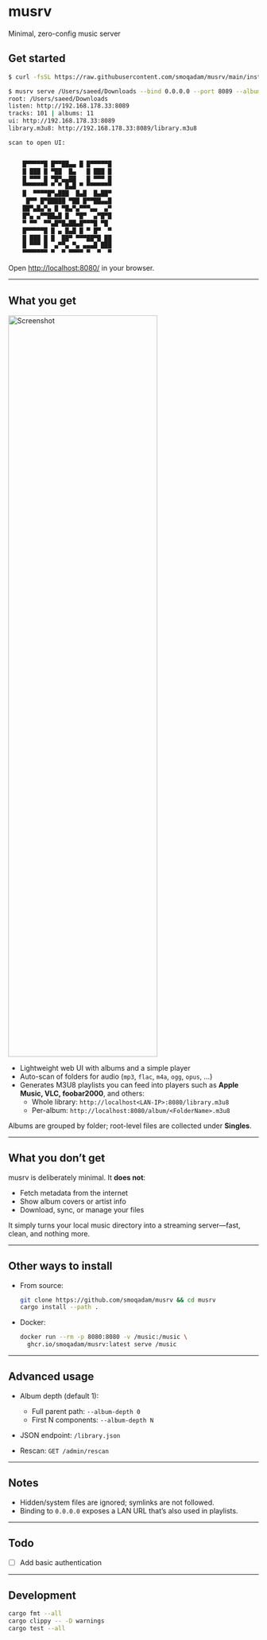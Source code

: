 # musrv

Minimal, zero-config music server

## Get started

```sh
$ curl -fsSL https://raw.githubusercontent.com/smoqadam/musrv/main/install.sh | sh

$ musrv serve /Users/saeed/Downloads --bind 0.0.0.0 --port 8089 --album-depth 5 --qr
root: /Users/saeed/Downloads
listen: http://192.168.178.33:8089
tracks: 101 | albums: 11
ui: http://192.168.178.33:8089
library.m3u8: http://192.168.178.33:8089/library.m3u8

scan to open UI:


    █▀▀▀▀▀█ █▀▀██▄▄ █ █▀▀▀▀▀█
    █ ███ █ ▀██  █▄   █ ███ █
    █ ▀▀▀ █ ▀█▀▄▄██   █ ▀▀▀ █
    ▀▀▀▀▀▀▀ ▀ ▀ █▄█ ▀ ▀▀▀▀▀▀▀
    █  ▀▀▀▀█▀▄███  █▄█  █▄██▀
     █▀▀ █▀█████ ▀██ █▀▀██▄▄█
    ██▀▄█▄▀▄ █ ▀█▄▀▄▀▀▀▄▄  ▄▀
    █▀▄ ▄▀▀██▄█ █  ▀█▀  ▄▀█▀█
    ▀ ▀▀  ▀▀▄█▀█▄██▄█▀▀▀█ ▀█
    █▀▀▀▀▀█ █ ▄ █▄█ █ ▀ █▀  ▀
    █ ███ █ █  ██▀ ▀▀▀██▀█ ██
    █ ▀▀▀ █  ▄▀▀▄ ▀▄ ▄▄▄█ ███
    ▀▀▀▀▀▀▀ ▀  ▀ ▀▀▀▀ ▀  ▀  ▀


```

Open [http://localhost:8080/](http://localhost:8080/) in your browser.

---

## What you get

<img width="300" height="1490" alt="Screenshot" src="https://github.com/user-attachments/assets/2f384f12-61f8-4c6c-9b00-128092ade823" />

* Lightweight web UI with albums and a simple player
* Auto-scan of folders for audio (`mp3`, `flac`, `m4a`, `ogg`, `opus`, …)
* Generates M3U8 playlists you can feed into players such as **Apple Music, VLC, foobar2000**, and others:
     - Whole library: `http://localhost<LAN-IP>:8080/library.m3u8`
     - Per-album: `http://localhost:8080/album/<FolderName>.m3u8`

Albums are grouped by folder; root-level files are collected under **Singles**.

---

## What you don’t get

musrv is deliberately minimal. It **does not**:

* Fetch metadata from the internet
* Show album covers or artist info
* Download, sync, or manage your files

It simply turns your local music directory into a streaming server—fast, clean, and nothing more.

---

## Other ways to install

* From source:

  ```sh
  git clone https://github.com/smoqadam/musrv && cd musrv
  cargo install --path .
  ```
* Docker:

  ```sh
  docker run --rm -p 8080:8080 -v /music:/music \
    ghcr.io/smoqadam/musrv:latest serve /music
  ```

---

## Advanced usage

* Album depth (default 1):

  * Full parent path: `--album-depth 0`
  * First N components: `--album-depth N`
* JSON endpoint: `/library.json`
* Rescan: `GET /admin/rescan`

---

## Notes

* Hidden/system files are ignored; symlinks are not followed.
* Binding to `0.0.0.0` exposes a LAN URL that’s also used in playlists.

---

## Todo
- [ ] Add basic authentication
---

## Development

```sh
cargo fmt --all
cargo clippy -- -D warnings
cargo test --all
```
